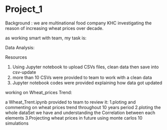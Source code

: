 # Project_1

Background : we are multinational food company KHC investigating the reason of increasing wheat prices over decade.

as working smart with team, my task is:

Data Analysis:

Resources
1. Using Jupyter notebook to upload CSVs files, clean data then save into csv-update
2. more than 10 CSVs were provided to team to work with a clean data
3. Jupyter notebook codes were provided explaining how data got updated

working on Wheat_prices Trend:

a Wheat_Trent.ipynb provided to team to review it:
1.ploting and commenting  on wheat prices trend throughout 10 years period
2.ploting the whole dataSet we have and understanding the Correlation between each elements
3.Projecting wheat prices in future using  monte carlos 10 simulations

